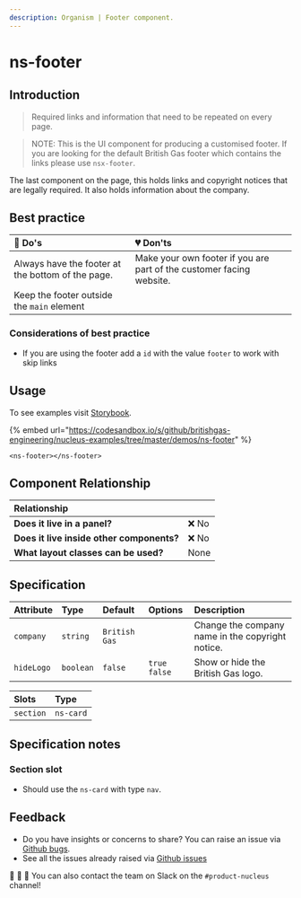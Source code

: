 ```yaml
---
description: Organism | Footer component.
---
```


# ns-footer

## Introduction

> Required links and information that need to be repeated on every page.

> NOTE: This is the UI component for producing a customised footer. If you are looking for the default British Gas footer which contains the links please use `nsx-footer`.

The last component on the page, this holds links and copyright notices that are legally required.
It also holds information about the company.

## Best practice

| 💚 Do's | 💔 Don'ts |
| :--- | :--- |
| Always have the footer at the bottom of the page. | Make your own footer if you are part of the customer facing website. |
| Keep the footer outside the `main` element |  |

### Considerations of best practice

* If you are using the footer add a `id` with the value `footer` to work with skip links

## Usage

To see examples visit [Storybook](https://www.britishgas.co.uk/nucleus/demo/index.html?path=/story/ns-footer--component).

{% embed url="https://codesandbox.io/s/github/britishgas-engineering/nucleus-examples/tree/master/demos/ns-footer" %}

```markup
<ns-footer></ns-footer>
```

## Component Relationship

| **Relationship**|  |
| :---  | :--- |
| **Does it live in a panel?** | ❌ No |
| **Does it live inside other components?** | ❌ No |
| **What layout classes can be used?** | None |

## Specification

| Attribute | Type | Default | Options | Description |
| :--- | :--- | :--- | :--- | :--- |
| `company`    | `string` | `British Gas` |  | Change the company name in the copyright notice. |
| `hideLogo`   | `boolean` | `false` | `true` `false` | Show or hide the British Gas logo. |

| Slots | Type |
| :--- | :--- |
| `section` | `ns-card` |

## Specification notes

### Section slot

* Should use the `ns-card` with type `nav`.

## Feedback

* Do you have insights or concerns to share? You can raise an issue via [Github bugs](https://github.com/ConnectedHomes/nucleus/issues/new?assignees=&labels=Bug&template=a--bug-report.md&title=[bug]%20[ns-footer]).
* See all the issues already raised via [Github issues](https://github.com/connectedHomes/nucleus/issues?utf8=%E2%9C%93&q=is%3Aopen+is%3Aissue+label%3ABug+[ns-footer])

💩 🎉 🦄 You can also contact the team on Slack on the `#product-nucleus` channel!
